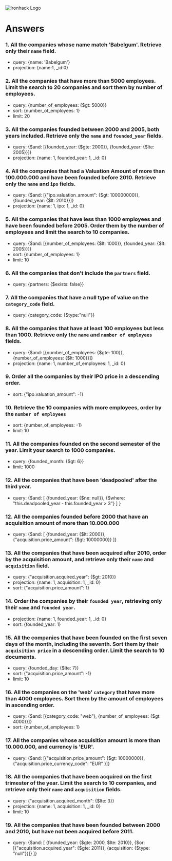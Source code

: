 ![Ironhack Logo](https://i.imgur.com/1QgrNNw.png)

# Answers

### 1. All the companies whose name match 'Babelgum'. Retrieve only their `name` field.

- query: {name: 'Babelgum'}
- projection: {name:1, _id:0}

### 2. All the companies that have more than 5000 employees. Limit the search to 20 companies and sort them by **number of employees**.

- query: {number_of_employees: {$gt: 5000}}
- sort: {number_of_employees: 1}
- limit: 20

### 3. All the companies founded between 2000 and 2005, both years included. Retrieve only the `name` and `founded_year` fields.

- query: {$and: [{founded_year: {$gte: 2000}}, {founded_year: {$lte: 2005}}]}
- projection: {name: 1, founded_year: 1, _id: 0}

### 4. All the companies that had a Valuation Amount of more than 100.000.000 and have been founded before 2010. Retrieve only the `name` and `ipo` fields.

- query: {$and: [{"ipo.valuation_amount": {$gt: 100000000}}, {founded_year: {$lt: 2010}}]}
- projection: {name: 1, ipo: 1, _id: 0}

### 5. All the companies that have less than 1000 employees and have been founded before 2005. Order them by the number of employees and limit the search to 10 companies.

- query: {$and: [{number_of_employees: {$lt: 1000}}, {founded_year: {$lt: 2005}}]}
- sort: {number_of_employees: 1}
- limit: 10

### 6. All the companies that don't include the `partners` field.

- query: {partners: {$exists: false}}

### 7. All the companies that have a null type of value on the `category_code` field.

- query: {category_code: {$type:"null"}}

### 8. All the companies that have at least 100 employees but less than 1000. Retrieve only the `name` and `number of employees` fields.

- query: {$and: [{number_of_employees: {$gte: 100}}, {number_of_employees: {$lt: 1000}}]}
- projection: {name: 1, number_of_employees: 1, _id: 0}

### 9. Order all the companies by their IPO price in a descending order.

- sort: {"ipo.valuation_amount": -1}

### 10. Retrieve the 10 companies with more employees, order by the `number of employees`

- sort: {number_of_employees: -1}
- limit: 10

### 11. All the companies founded on the second semester of the year. Limit your search to 1000 companies.

- query: {founded_month: {$gt: 6}}
- limit: 1000

### 12. All the companies that have been 'deadpooled' after the third year.

- query: {$and: [ {founded_year: {$ne: null}}, {$where: "this.deadpooled_year - this.founded_year > 3"} ] }

### 12. All the companies founded before 2000 that have an acquisition amount of more than 10.000.000

- query: {$and: [ {founded_year: {$lt: 2000}}, {"acquisition.price_amount": {$gt: 10000000}} ]}

### 13. All the companies that have been acquired after 2010, order by the acquisition amount, and retrieve only their `name` and `acquisition` field.

- query: {"acquisition.acquired_year": {$gt: 2010}}
- projection: {name: 1, acquisition: 1, _id: 0}
- sort: {"acquisition.price_amount": 1}

### 14. Order the companies by their `founded year`, retrieving only their `name` and `founded year`.

- projection: {name: 1, founded_year: 1, _id: 0}
- sort: {founded_year: 1}

### 15. All the companies that have been founded on the first seven days of the month, including the seventh. Sort them by their `acquisition price` in a descending order. Limit the search to 10 documents.

- query: {founded_day: {$lte: 7}}
- sort: {"acquisition.price_amount": -1}
- limit: 10

### 16. All the companies on the 'web' `category` that have more than 4000 employees. Sort them by the amount of employees in ascending order.

- query: {$and: [{category_code: "web"}, {number_of_employees: {$gt: 4000}}]}
- sort: {number_of_employees: 1}

### 17. All the companies whose acquisition amount is more than 10.000.000, and currency is 'EUR'.

- query: {$and: [{"acquisition.price_amount": {$gt: 10000000}}, {"acquisition.price_currency_code": "EUR" }]}

### 18. All the companies that have been acquired on the first trimester of the year. Limit the search to 10 companies, and retrieve only their `name` and `acquisition` fields.

- query: {"acquisition.acquired_month": {$lte: 3}}
- projection: {name: 1, acquisition: 1, _id: 0}
- limit: 10

### 19. All the companies that have been founded between 2000 and 2010, but have not been acquired before 2011.

- query: {$and: [ {founded_year: {$gte: 2000, $lte: 2010}}, {$or: [{"acquisition.acquired_year": {$gte: 2011}}, {acquisition: {$type: "null"}}]} ]}
